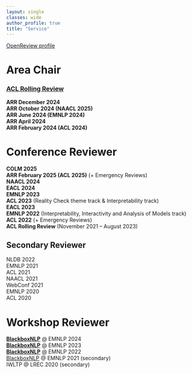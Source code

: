 ```yaml
---
layout: single
classes: wide
author_profile: true
title: "Service"
---
```


[OpenReview profile](https://openreview.net/profile?id=~Nils_Feldhus1)  


# Area Chair

### [ACL Rolling Review](https://aclrollingreview.org/aes)
**ARR December 2024**  
**ARR October 2024 (NAACL 2025)**  
**ARR June 2024 (EMNLP 2024)**  
**ARR April 2024**  
**ARR February 2024 (ACL 2024)**  


# Conference Reviewer
**COLM 2025**  
**ARR February 2025 (ACL 2025)** (+ Emergency Reviews)  
**NAACL 2024**  
**EACL 2024**  
**EMNLP 2023**  
**ACL 2023** (Reality Check theme track & Interpretability track)  
**EACL 2023**  
**EMNLP 2022** (Interpretability, Interactivity and Analysis of Models track)  
**ACL 2022** (+ Emergency Reviews)  
**ACL Rolling Review** (November 2021 – August 2023)  

## Secondary Reviewer
NLDB 2022  
EMNLP 2021  
ACL 2021  
NAACL 2021  
WebConf 2021  
EMNLP 2020  
ACL 2020  

# Workshop Reviewer
[**BlackboxNLP**](https://blackboxnlp.github.io) @ EMNLP 2024  
[**BlackboxNLP**](https://blackboxnlp.github.io/2023/) @ EMNLP 2023  
[**BlackboxNLP**](https://blackboxnlp.github.io/2022/) @ EMNLP 2022  
[BlackboxNLP](https://blackboxnlp.github.io/2021/) @ EMNLP 2021 (secondary)  
IWLTP @ LREC 2020 (secondary)  
